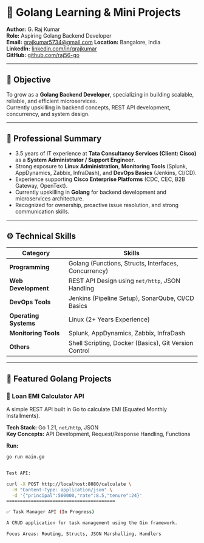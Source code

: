 # 🧩 Golang Learning & Mini Projects

**Author:** G. Raj Kumar  
**Role:** Aspiring Golang Backend Developer  
**Email:** grajkumar5734@gmail.com
**Location:** Bangalore, India  
**LinkedIn:** [linkedin.com/in/grajkumar](https://linkedin.com)  
**GitHub:** [github.com/raj56-go](https://github.com/raj56-go)

---

## 🎯 Objective  
To grow as a **Golang Backend Developer**, specializing in building scalable, reliable, and efficient microservices.  
Currently upskilling in backend concepts, REST API development, concurrency, and system design.

---

## 🧠 Professional Summary  
- 3.5 years of IT experience at **Tata Consultancy Services (Client: Cisco)** as a **System Administrator / Support Engineer**.  
- Strong exposure to **Linux Administration**, **Monitoring Tools** (Splunk, AppDynamics, Zabbix, InfraDash), and **DevOps Basics** (Jenkins, CI/CD).  
- Experience supporting **Cisco Enterprise Platforms** (CDC, CEC, B2B Gateway, OpenText).  
- Currently upskilling in **Golang** for backend development and microservices architecture.  
- Recognized for ownership, proactive issue resolution, and strong communication skills.

---

## ⚙️ Technical Skills  

| Category | Skills |
|-----------|---------|
| **Programming** | Golang (Functions, Structs, Interfaces, Concurrency) |
| **Web Development** | REST API Design using `net/http`, JSON Handling |
| **DevOps Tools** | Jenkins (Pipeline Setup), SonarQube, CI/CD Basics |
| **Operating Systems** | Linux (2+ Years Experience) |
| **Monitoring Tools** | Splunk, AppDynamics, Zabbix, InfraDash |
| **Others** | Shell Scripting, Docker (Basics), Git Version Control |

---

## 🚀 Featured Golang Projects  

### 🧮 Loan EMI Calculator API  
A simple REST API built in Go to calculate EMI (Equated Monthly Installments).  

**Tech Stack:** Go 1.21, `net/http`, JSON  
**Key Concepts:** API Development, Request/Response Handling, Functions  

**Run:**
```bash
go run main.go


Test API:

curl -X POST http://localhost:8080/calculate \
  -H "Content-Type: application/json" \
  -d '{"principal":500000,"rate":8.5,"tenure":24}'
========================================

✅ Task Manager API (In Progress)

A CRUD application for task management using the Gin framework.

Focus Areas: Routing, Structs, JSON Marshalling, Handlers

